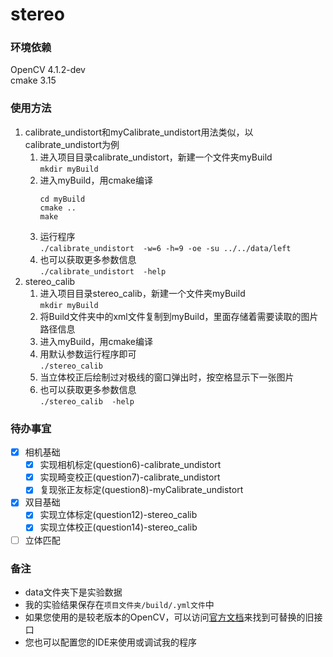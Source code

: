 # stereo
### 环境依赖
OpenCV 4.1.2-dev  
cmake 3.15
### 使用方法
1. calibrate_undistort和myCalibrate_undistort用法类似，以calibrate_undistort为例
   1. 进入项目目录calibrate_undistort，新建一个文件夹myBuild  
      `mkdir myBuild`
   2. 进入myBuild，用cmake编译  
      ```
      cd myBuild
      cmake ..
      make
      ```
   3. 运行程序  
      `./calibrate_undistort  -w=6 -h=9 -oe -su ../../data/left`
   4. 也可以获取更多参数信息  
      `./calibrate_undistort  -help`
2. stereo_calib
   1. 进入项目目录stereo_calib，新建一个文件夹myBuild  
      `mkdir myBuild`
   2. 将Build文件夹中的xml文件复制到myBuild，里面存储着需要读取的图片路径信息
   3. 进入myBuild，用cmake编译
   4. 用默认参数运行程序即可  
      `./stereo_calib`
   5. 当立体校正后绘制过对极线的窗口弹出时，按空格显示下一张图片
   6. 也可以获取更多参数信息  
      `./stereo_calib  -help`
### 待办事宜
- [x] 相机基础
   - [x] 实现相机标定(question6)-calibrate_undistort
   - [x] 实现畸变校正(question7)-calibrate_undistort
   - [x] 复现张正友标定(question8)-myCalibrate_undistort
- [x] 双目基础
   - [x] 实现立体标定(question12)-stereo_calib
   - [x] 实现立体校正(question14)-stereo_calib
- [ ] 立体匹配
### 备注
* data文件夹下是实验数据
* 我的实验结果保存在`项目文件夹/build/.yml文件`中
* 如果您使用的是较老版本的OpenCV，可以访问[官方文档](https://docs.opencv.org/master/)来找到可替换的旧接口
* 您也可以配置您的IDE来使用或调试我的程序
